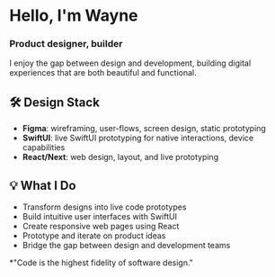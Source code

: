# Hello, I'm Wayne
### Product designer, builder

I enjoy the gap between design and development, building digital experiences that are both beautiful and functional. 

## 🛠 Design Stack
- **Figma**: wireframing, user-flows, screen design, static prototyping
- **SwiftUI**: live SwiftUI prototyping for native interactions, device capabilities
- **React/Next**: web design, layout, and live prototyping

## 💡 What I Do
- Transform designs into live code prototypes
- Build intuitive user interfaces with SwiftUI
- Create responsive web pages using React
- Prototype and iterate on product ideas
- Bridge the gap between design and development teams

*"Code is the highest fidelity of software design."
